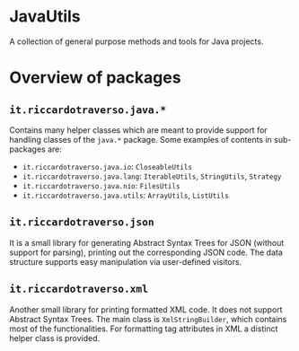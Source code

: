 JavaUtils
=========

A collection of general purpose methods and tools for Java projects.


# Overview of packages

## `it.riccardotraverso.java.*`

Contains many helper classes which are meant to provide support for handling classes of the `java.*` package.
Some examples of contents in sub-packages are:

- `it.riccardotraverso.java.io`: `CloseableUtils`
- `it.riccardotraverso.java.lang`: `IterableUtils`, `StringUtils`, `Strategy`
- `it.riccardotraverso.java.nio`: `FilesUtils`
- `it.riccardotraverso.java.utils`: `ArrayUtils`, `ListUtils`

## `it.riccardotraverso.json`

It is a small library for generating Abstract Syntax Trees for JSON (without support for parsing),
printing out the corresponding JSON code. The data structure supports easy manipulation via
user-defined visitors.

## `it.riccardotraverso.xml`

Another small library for printing formatted XML code. It does not support Abstract Syntax Trees.
The main class is `XmlStringBuilder`, which contains most of the functionalities. For formatting
tag attributes in XML a distinct helper class is provided.
